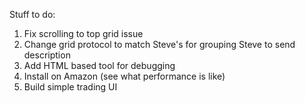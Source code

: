 Stuff to do:

1) Fix scrolling to top grid issue
2) Change grid protocol to match Steve's for grouping Steve to send description
3) Add HTML based tool for debugging
4) Install on Amazon (see what performance is like)
5) Build simple trading UI
